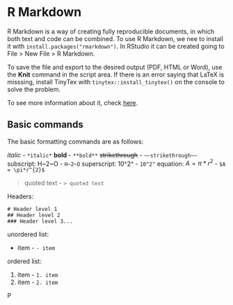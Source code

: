 # R Markdown

R Markdown is a way of creating fully reproducible documents, in which both text and code can be combined. 
To use R Markdown, we nee to install it with `install.packages("rmarkdown")`. In RStudio it can be created going to File > New File > R Markdown.

To save the file and export to the desired output (PDF, HTML or Word), use the **Knit** command in the script area. If there is an error saying that LaTeX is misssing, install TinyTex with `tinytex::install_tinytex()` on the console to solve the problem.

To see more information about it, check [here](https://rmarkdown.rstudio.com/).

## Basic commands

The basic formatting commands are as follows:

*italic* - `*italic*`
**bold** - `**bold**`
~~strikethrough~~ - `~~strikethrough~~`
subscript: H~2~O - `H~2~O`
superscript: 10^2^ - `10^2^`
equation: $A = \pi*r^{2}$ - `$A = \pi*r^{2}$`
> quoted text - `> quoted text`

Headers:
```
# Header level 1
## Header level 2
### Header level 3...
```
unordered list: 
- item - `- item`

ordered list:
1. item - `1. item`
2. item - `2. item`

P
<!--stackedit_data:
eyJoaXN0b3J5IjpbLTExNjcyNjI5MTUsMjEyOTQ4MjUxNywtMT
E3ODQwNDQzMV19
-->